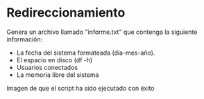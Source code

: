 # Redireccionamiento

Genera un archivo llamado "informe.txt" que contenga la siguiente información:
- La fecha del sistema formateada (día-mes-año).
- El espacio en disco (df -h)
- Usuarios conectados
- La memoria libre del sistema

Imagen de que el script ha sido ejecutado con éxito
